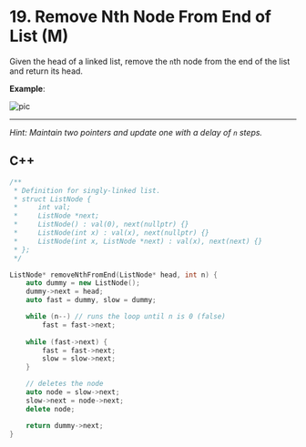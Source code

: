 # 19. Remove Nth Node From End of List (M)
Given the head of a linked list, remove the ``n``th node from the end of the list and return its head.

**Example**:

![pic](https://assets.leetcode.com/uploads/2020/10/03/remove_ex1.jpg)

---
*Hint: Maintain two pointers and update one with a delay of ``n`` steps.*
## C++
```cpp
/**
 * Definition for singly-linked list.
 * struct ListNode {
 *     int val;
 *     ListNode *next;
 *     ListNode() : val(0), next(nullptr) {}
 *     ListNode(int x) : val(x), next(nullptr) {}
 *     ListNode(int x, ListNode *next) : val(x), next(next) {}
 * };
 */

ListNode* removeNthFromEnd(ListNode* head, int n) {
    auto dummy = new ListNode();
    dummy->next = head;
    auto fast = dummy, slow = dummy;

    while (n--) // runs the loop until n is 0 (false)
        fast = fast->next;
        
    while (fast->next) {
        fast = fast->next;
        slow = slow->next;
    }

    // deletes the node
    auto node = slow->next;
    slow->next = node->next;
    delete node;

    return dummy->next;
}
```
